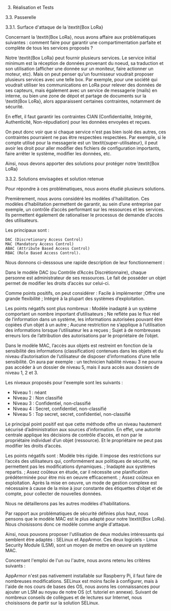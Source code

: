 3. Réalisation et Tests
       
3.3. Passerelle

3.3.1. Surface d'attaque de la \textit{Box LoRa}

Concernant la \textit{Box LoRa}, nous avons affaire aux problématiques suivantes : comment faire pour garantir une compartimentation parfaite et complète de tous les services proposés ? 

Notre \textit{Box LoRa} peut fournir plusieurs services. Le service initial minimum est la réception de données provenant du noeud, sa traduction et son utilisation (afficher une donnée sur un moniteur, faire actionner un moteur, etc). Mais on peut penser qu'un fournisseur voudrait proposer plusieurs services avec une telle box. Par exemple, pour une société qui voudrait utiliser les communications en LoRa pour relever des données de ses capteurs, mais également avec un service de messagerie (mails) en interne, ou bien une zone de dépot et partage de documents sur la \textit{Box LoRa}, alors apparaissent certaines contraintes, notamment de sécurité.

En effet, il faut garantir les contraintes CIAN (Confidentialité, Intégrité, Authenticité, Non-répudiation) pour les données envoyées et reçues.

On peut donc voir que si chaque service n'est pas bien isolé des autres, ces contraintes pourraient ne pas être respectées respectées. Par exemple, si le compte utilisé pour la messagerie est un \textit{super-utilisateur}, il peut avoir les droit pour aller modifier des fichiers de configuration importants, faire arrêter le système, modifier les données, etc.

Ainsi, nous devons apporter des solutions pour protéger notre \textit{Box LoRa}

3.3.2. Solutions envisagées et solution retenue

Pour répondre à ces problématiques, nous avons étudié plusieurs solutions. 

Premièrement, nous avons considéré les modèles d'habilitation. Ces modèles d’habilitation permettent de garantir, au sein d’une entreprise par exemple, un contrôle d’accès performant sur les ressources et les services. Ils permettent également de rationaliser le processus de demande d’accès des utilisateurs.

Les principaux sont : 

    DAC (Discretionary Access Control)
    MAC (Mandatory Access Control)
    ABAC (Attribute Based Access Control)
    RBAC (Role Based Access Control).

Nous donnons ci-desssous une rapide description de leur fonctionnement : 

Dans le modèle DAC (ou Contrôle d’Accès Discrétionnaire), chaque personne est administrateur de ses ressources. Le fait de posséder un objet permet de modifier les droits d’accès sur celui-ci. 

Comme points positifs, on peut considérer : Facile à implémenter ;Offre une grande flexibilité ; Intégré à la plupart des systèmes d’exploitation.

Les points négatifs sont plus nombreux : Modèle inadapté à un système comportant un nombre important d’utilisateurs ; Ne reflète pas le flux réel de l’information dans un système, les informations autorisées pouvant être copiées d’un objet à un autre ; Aucune restriction ne s’applique à l’utilisation des informations lorsque l’utilisateur les a reçues ; Sujet à de nombreuses erreurs lors de l’attribution des autorisations par le propriétaire de l’objet.


Dans le modèle MAC, l’accès aux objets est restreint en fonction de la sensibilité des informations (classification) contenues dans les objets et du niveau d’autorisation de l’utilisateur de disposer d’informations d’une telle sensibilité. 
On aura par exemple : un technicien habilité niveau 3 ne pourra pas accéder à un dossier de niveau 5, mais il aura accès aux dossiers de niveau 1, 2 et 3.

Les niveaux proposés pour l'exemple sont les suivants : 

- Niveau 1 : néant
- Niveau 2 : Non classifié
- Niveau 3 : Confidentiel, non-classifié
- Niveau 4 : Secret, confidentiel, non-classifié
- Niveau 5 : Top secret, secret, confidentiel, non-classifié

Le principal point positif est que cette méthode offre un niveau hautement sécurisé d’administration aux sources d’information. En effet, une autorité centrale applique les décisions de contrôle d’accès, et non par le propriétaire individuel d’un objet (ressource). Et le propriétaire ne peut pas modifier les droits d’accès. 

Les points négatifs sont : Modèle très rigide. Il impose des restrictions sur l’accès des utilisateurs qui, conformément aux politiques de sécurité, ne permettent pas les modifications dynamiques. ; Inadapté aux systèmes repartis. ; Assez coûteux en étude, car il nécessite une planification prédéterminée pour être mis en oeuvre efficacement. ; Assez coûteux en exploitation. Après la mise en oeuvre, un mode de gestion complexe est nécessaire à cause de la mise à jour constante des étiquettes d’objet et de compte, pour collecter de nouvelles données.

Nous ne détaillerons pas les autres modèles d'habilitations.

Par rapport aux problématiques de sécurité définies plus haut, nous pensons que le modèle MAC est le plus adapté pour notre \textit{Box LoRa}. Nous choisissons donc ce modèle comme angle d'attaque.

Ainsi, nous pouvons proposer l'utilisation de deux modules intéressants qui semblent être adaptés : SELinux et AppArmor.
Ces deux logiciels - Linux Security Module (LSM), sont un moyen de mettre en oeuvre un système MAC. 

Concernant l'emploi de l'un ou l'autre, nous avons retenu les critères suivants : 

AppArmor n'est pas nativement installable sur Raspberry Pi, il faut faire de nombreuses modifications. SELinux est moins facile à configurer, mais à l'aide de nos cours de bases des OS, nous avons les connaissances pour ajouter un LSM au noyau de notre OS (cf. tutoriel en annexe). Suivant de nombreux conseils de collègues et de lectures sur Internet, nous choisissons de partir sur la solution SELinux.


